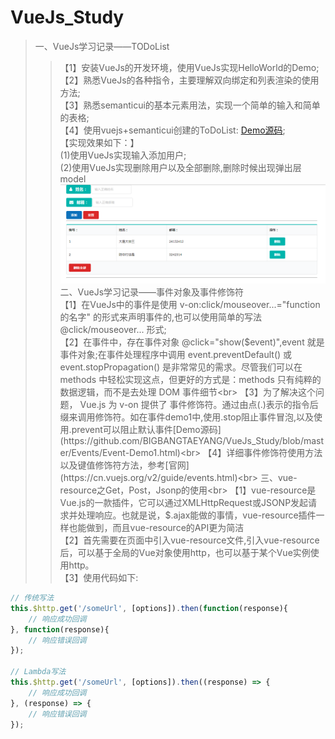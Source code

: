 # VueJs_Study
>一、VueJs学习记录——TODoList<br>
>>【1】安装VueJs的开发环境，使用VueJs实现HelloWorld的Demo;<br>
>>【2】熟悉VueJs的各种指令，主要理解双向绑定和列表渲染的使用方法;<br>
>>【3】熟悉semanticui的基本元素用法，实现一个简单的输入和简单的表格;<br>
>>【4】使用vuejs+semanticui创建的ToDoList: [Demo源码](https://github.com/BIGBANGTAEYANG/VueJs_Study/tree/master/ToDoList);<br>
>>【实现效果如下：】<br>
>>(1)使用VueJs实现输入添加用户;<br>
>>(2)使用VueJs实现删除用户以及全部删除,删除时候出现弹出层model<br>
>>![](https://github.com/BIGBANGTAEYANG/VueJs_Study/blob/master/DemoImage/todolist.png)<br>
>二、VueJs学习记录——事件对象及事件修饰符<br>
>>【1】在VueJs中的事件是使用 v-on:click/mouseover...="function的名字" 的形式来声明事件的,也可以使用简单的写法 @click/mouseover... 形式;<br>
>>【2】在事件中，存在事件对象 @click="show($event)",event 就是事件对象;在事件处理程序中调用 event.preventDefault() 或 event.stopPropagation() 是非常常见的需求。尽管我们可以在 methods 中轻松实现这点，但更好的方式是：methods 只有纯粹的数据逻辑，而不是去处理 DOM 事件细节<br>
>>【3】为了解决这个问题， Vue.js 为 v-on 提供了 事件修饰符。通过由点(.)表示的指令后缀来调用修饰符。如在事件demo1中,使用.stop阻止事件冒泡,以及使用.prevent可以阻止默认事件[Demo源码](https://github.com/BIGBANGTAEYANG/VueJs_Study/blob/master/Events/Event-Demo1.html)<br>
>>【4】详细事件修饰符使用方法以及键值修饰符方法，参考[官网](https://cn.vuejs.org/v2/guide/events.html)<br>
>三、vue-resource之Get，Post，Jsonp的使用<br>
>>【1】vue-resource是Vue.js的一款插件，它可以通过XMLHttpRequest或JSONP发起请求并处理响应。也就是说，$.ajax能做的事情，vue-resource插件一样也能做到，而且vue-resource的API更为简洁<br>
>>【2】首先需要在页面中引入vue-resource文件,引入vue-resource后，可以基于全局的Vue对象使用http，也可以基于某个Vue实例使用http。<br>
>>【3】使用代码如下:
```javascript
// 传统写法
this.$http.get('/someUrl', [options]).then(function(response){
    // 响应成功回调
}, function(response){
    // 响应错误回调
});

// Lambda写法
this.$http.get('/someUrl', [options]).then((response) => {
    // 响应成功回调
}, (response) => {
    // 响应错误回调
});
```